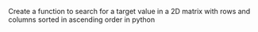 Create a function to search for a target value in a 2D matrix with rows and columns sorted in ascending order in python 
